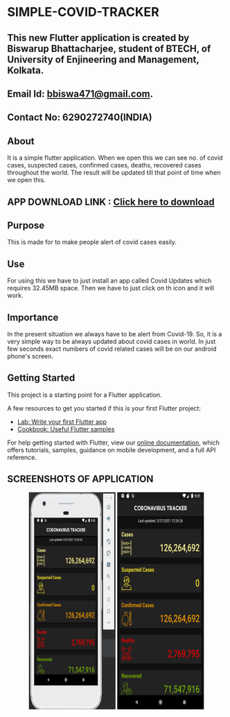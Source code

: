 # SIMPLE-COVID-TRACKER
## This new Flutter application is created by Biswarup Bhattacharjee, student of BTECH, of University of Enjineering and Management, Kolkata.
## Email Id: bbiswa471@gmail.com. 
## Contact No: 6290272740(INDIA)
## About 
It is a simple flutter application. When we open this we can see no. of covid cases, suspected cases, confirmed cases, deaths, recovered cases throughout the world. The result will be updated till that point of time when we open this.
## APP DOWNLOAD LINK : <a href="https://github.com/biswa2210/simple-covid-tracker/raw/master/Covid_Updates_base.apk" download>Click here to download</a>
## Purpose
This is made for to make people alert of covid cases easily.
## Use
For using this we have to just install an app called Covid Updates which requires 32.45MB space. Then we have to just click on th icon and it will work. 
## Importance
In the present situation we always have to be alert from Covid-19. So, it is a very simple way to be always updated about covid cases in world. In just few seconds exact numbers of covid related cases will be on our android phone's screen. 
## Getting Started

This project is a starting point for a Flutter application.

A few resources to get you started if this is your first Flutter project:

- [Lab: Write your first Flutter app](https://flutter.dev/docs/get-started/codelab)
- [Cookbook: Useful Flutter samples](https://flutter.dev/docs/cookbook)

For help getting started with Flutter, view our
[online documentation](https://flutter.dev/docs), which offers tutorials,
samples, guidance on mobile development, and a full API reference.
## SCREENSHOTS OF APPLICATION
<div align="center">
 <a href="SamplePicture.png"><img src="SamplePicture.png" width="200" height= "500"></a> <a href="Screenshot.png"><img src="Screenshot.png" width="200" height= "500"></a>
 </div>







